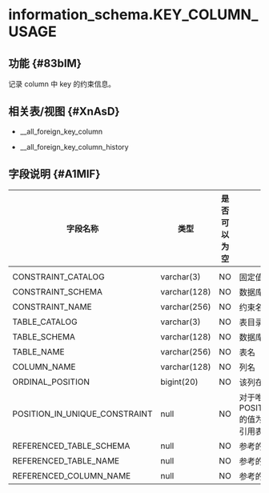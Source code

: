 information_schema.KEY_COLUMN_USAGE 
========================================================



功能 {#83bIM}
-----------

记录 column 中 key 的约束信息。

相关表/视图 {#XnAsD}
---------------

* __all_foreign_key_column

  

* __all_foreign_key_column_history

  




字段说明 {#A1MIF}
-------------



|           **字段名称**            |    **类型**    | **是否可以为空** |                                         **描述**                                          |
|-------------------------------|--------------|------------|-----------------------------------------------------------------------------------------|
|                               |              |            |                                                                                         |
| CONSTRAINT_CATALOG            | varchar(3)   | NO         | 固定值（def）                                                                                |
| CONSTRAINT_SCHEMA             | varchar(128) | NO         | 数据库名                                                                                    |
| CONSTRAINT_NAME               | varchar(256) | NO         | 约束名，为 PRIMARY 或列名或外键名                                                                   |
| TABLE_CATALOG                 | varchar(3)   | NO         | 表目录                                                                                     |
| TABLE_SCHEMA                  | varchar(128) | NO         | 数据库名                                                                                    |
| TABLE_NAME                    | varchar(256) | NO         | 表名                                                                                      |
| COLUMN_NAME                   | varchar(128) | NO         | 列名                                                                                      |
| ORDINAL_POSITION              | bigint(20)   | NO         | 该列在表中的编号                                                                                |
| POSITION_IN_UNIQUE_CONSTRAINT | null         | NO         | 对于唯一和主键约束，POSITION_IN_UNIQUE_CONSTRAINT 的值为 NULL。 对于外键约束，它是所引用表内键中的顺序位置 |
| REFERENCED_TABLE_SCHEMA       | null         | NO         | 参考的数据库                                                                                  |
| REFERENCED_TABLE_NAME         | null         | NO         | 参考的表                                                                                    |
| REFERENCED_COLUMN_NAME        | null         | NO         | 参考的列                                                                                    |



